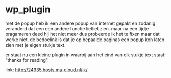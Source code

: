 # wp_plugin


met de popup heb ik een andere popup van internet gepakt en zodanig veranderd dat een een andere functie lietliet zien.
maar na een tijdje pragameren deed hij het niet meer dus probeerde ik het te fixen maar dat werke niet.
de bedoelink is dat je op bepaalde paginas een popup kon laten zien met je eigen stukje text.

er staat nu een kleine plugin in waarbij aan het eind van elk stukje text staat: "thanks for reading".

link: http://24935.hosts.ma-cloud.nl/ik/

